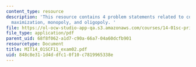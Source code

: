 ```yaml
---
content_type: resource
description: 'This resource contains 4 problem statements related to costs, profit
  maximization, monopoly, and oligopoly. '
file: https://ol-ocw-studio-app-qa.s3.amazonaws.com/courses/14-01sc-principles-of-microeconomics-fall-2011/848c8e311d4ddfc10f10c7819965338e_MIT14_01SCF11_exam02.pdf
file_type: application/pdf
parent_uid: 68f8f062-a1d7-c90a-66a7-04a60dcfb901
resourcetype: Document
title: MIT14_01SCF11_exam02.pdf
uid: 848c8e31-1d4d-dfc1-0f10-c7819965338e
---
```

